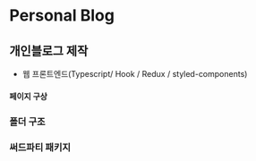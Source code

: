 # Personal Blog

## 개인블로그 제작

- 웹 프론트엔드(Typescript/ Hook / Redux / styled-components)

#### 페이지 구상

### 폴더 구조

### 써드파티 패키지
